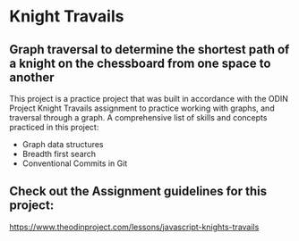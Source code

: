 # Knight Travails

## Graph traversal to determine the shortest path of a knight on the chessboard from one space to another

This project is a practice project that was built in accordance with the ODIN Project Knight Travails assignment to practice working with graphs, and traversal through a graph. A comprehensive list of skills and concepts practiced in this project:

- Graph data structures
- Breadth first search
- Conventional Commits in Git

## Check out the Assignment guidelines for this project:

https://www.theodinproject.com/lessons/javascript-knights-travails